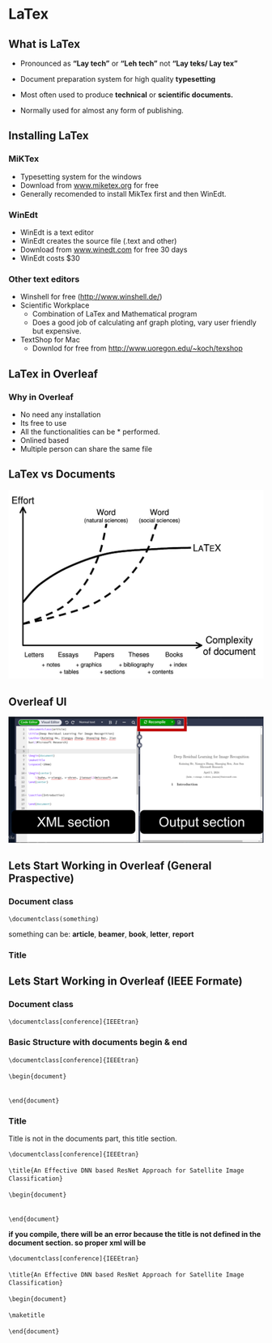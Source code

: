 # **LaTex**

## What is LaTex
* Pronounced as **“Lay tech”** or __“Leh tech”__ not __“Lay teks/ Lay tex”__
* Document preparation system for high quality __typesetting__

* Most often used to produce __technical__ or __scientific documents.__

* Normally used for almost any form of publishing.


## Installing LaTex
### MiKTex
* Typesetting system for the windows
* Download from www.miketex.org for free
* Generally recomended to install MikTex first and then WinEdt. 


### WinEdt

* WinEdt is a text editor
* WinEdt creates the source file (.text and other)
* Download from www.winedt.com for free 30 days
* WinEdt costs $30

### Other text editors
* Winshell for free (http://www.winshell.de/)
* Scientific Workplace
    * Combination of LaTex and Mathematical program
    * Does a good job of calculating anf graph ploting, vary user friendly but expensive. 
* TextShop for Mac
    * Downlod for free from http://www.uoregon.edu/~koch/texshop

## LaTex in Overleaf
### Why in Overleaf
* No need any installation
* Its free to use
* All the functionalities can be * performed. 
* Onlined based
* Multiple person can share the same file


## LaTex vs Documents
![title](images/img.jpg)  

## Overleaf UI
![title](images/img2.png)  

## Lets Start Working in Overleaf (General Praspective)

### Document class
```
\documentclass(something)
```
something can be: __article__, __beamer__, __book__, __letter__, __report__



### Title


## Lets Start Working in Overleaf (IEEE Formate)
### Document class
```
\documentclass[conference]{IEEEtran}
```

### Basic Structure with documents begin & end
```
\documentclass[conference]{IEEEtran}

\begin{document}


\end{document}

```

### Title
Title is not in the documents part, this title section. 
```
\documentclass[conference]{IEEEtran}

\title{An Effective DNN based ResNet Approach for Satellite Image Classification}

\begin{document}


\end{document}
```
__if you compile, there will be an error because the title is not defined in the document section. so proper xml will be__

```
\documentclass[conference]{IEEEtran}

\title{An Effective DNN based ResNet Approach for Satellite Image Classification}

\begin{document}

\maketitle

\end{document}
```





